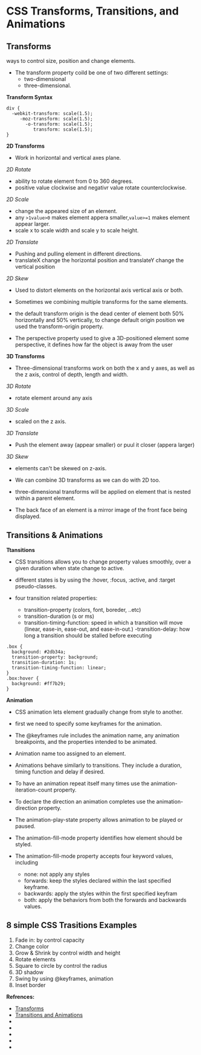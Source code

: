 # CSS Transforms, Transitions, and Animations

## Transforms
ways to control size, position and change elements.

- The transform property coild be one of two different settings:
  - two-dimensional 
  - three-dimensional.

**Transform Syntax**
```````````````
div {
  -webkit-transform: scale(1.5);
     -moz-transform: scale(1.5);
       -o-transform: scale(1.5);
          transform: scale(1.5);
}
```````````````

**2D Transforms**

- Work in horizontal and vertical axes plane.

 *2D Rotate*
- ability to rotate element from 0 to 360 degrees.  
- positive value clockwise and negativr value rotate counterclockwise.

 *2D Scale*
- change the appeared size of an element.
- any `>1value>0`  makes element appera smaller,`value>=1` makes element appear larger.
- scale x to scale width and scale y to scale height.

*2D Translate*
- Pushing and pulling element in different directions.
- translateX change the horizontal position and translateY change the vertical position

*2D Skew*
- Used to distort elements on the horizontal axis vertical axis or both.

- Sometimes we combining multiple transforms for the same elements.
-  the default transform origin is the dead center of element both 50% horizontally and 50% vertically, to change default origin position we used the transform-origin property.
- The perspective property used to give a 3D-positioned element some perspective,  it defines how far the object is away from the user


**3D Transforms**

- Three-dimensional transforms work on both the x and y axes, as well as the z axis,  control of depth, length and width.

*3D Rotate*
- rotate element around any axis

*3D Scale*
- scaled on the z axis.

*3D Translate*
- Push the element away (appear smaller) or puul it closer (appera larger)

*3D Skew*
- elements can't be skewed on z-axis.

- We can combine 3D transforms as we can do with 2D too.
- three-dimensional transforms will be applied on element that is nested within a parent element.
- The back face of an element is a mirror image of the front face being displayed.


## Transitions & Animations

**Ttansitions**
- CSS transitions allows you to change property values smoothly, over a given duration when state change to active.

- different states is by using the :hover, :focus, :active, and :target pseudo-classes.

- four transition related properties:
    - transition-property (colors, font, boreder, ..etc)
    - transition-duration (s or ms)
    - transition-timing-function: speed in which a transition will move (linear, ease-in, ease-out, and ease-in-out.)
    -transition-delay: how long a transition should be stalled before executing
```````````````
.box {
  background: #2db34a;
  transition-property: background;
  transition-duration: 1s;
  transition-timing-function: linear;
}
.box:hover {
  background: #ff7b29;
}
```````````````

**Animation**

- CSS animation lets element gradually change from style to another.

- first we need to specify some keyframes for the animation.

- The @keyframes rule includes the animation name, any animation breakpoints, and the properties intended to be animated.

- Animation name too assigned to an element.

- Animations behave similarly to transitions. They include a duration, timing function and delay if desired. 

- To have an animation repeat itself many times use the animation-iteration-count property.

- To declare the direction an animation completes use the animation-direction property.

- The animation-play-state property allows animation to be played or paused.

- The animation-fill-mode property identifies how element should be styled. 

- The animation-fill-mode property accepts four keyword values, including 
    - none: not apply any styles
    - forwards: keep the styles declared within the last specified keyframe.
    - backwards: apply the styles within the first specified keyfram
    - both: apply the behaviors from both the forwards and backwards values.

## 8 simple CSS Trasitions Examples

1. Fade in: by control capacity
2. Change color
3. Grow & Shrink by control width and height
4. Rotate elements
5. Square to circle by control the radius
6. 3D shadow
7. Swing by using @keyframes, animation 
8. Inset border









**Refrences:**
- [Transforms](https://learn.shayhowe.com/advanced-html-css/css-transforms/)
- [Transitions and Animations](https://learn.shayhowe.com/advanced-html-css/transitions-animations/)
- []()
- []()
- []()
- []()
- []()


